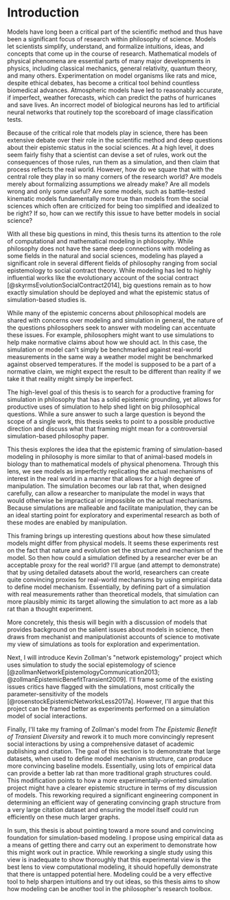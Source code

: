 # Introduction

Models have long been a critical part of the scientific method and thus have been a significant focus of research within philosophy of science. Models let scientists simplify, understand, and formalize intuitions, ideas, and concepts that come up in the course of research. Mathematical models of physical phenomena are essential parts of many major developments in physics, including classical mechanics, general relativity, quantum theory, and many others. Experimentation on model organisms like rats and mice, despite ethical debates, has become a critical tool behind countless biomedical advances. Atmospheric models have led to reasonably accurate, if imperfect, weather forecasts, which can predict the paths of hurricanes and save lives. An incorrect model of biological neurons has led to artificial neural networks that routinely top the scoreboard of image classification tests.

Because of the critical role that models play in science, there has been extensive debate over their role in the scientific method and deep questions about their epistemic status in the social sciences. At a high level, it does seem fairly fishy that a scientist can devise a set of rules, work out the consequences of those rules, run them as a simulation, and then claim that process reflects the real world. However, how do we square that with the central role they play in so many corners of the research world? Are models merely about formalizing assumptions we already make? Are all models wrong and only some useful? Are some models, such as battle-tested kinematic models fundamentally more true than models from the social sciences which often are criticized for being too simplified and idealized to be right? If so, how can we rectify this issue to have better models in social science?

With all these big questions in mind, this thesis turns its attention to the role of computational and mathematical modeling in philosophy. While philosophy does not have the same deep connections with modeling as some fields in the natural and social sciences, modeling has played a significant role in several different fields of philosophy ranging from social epistemology to social contract theory. While modeling has led to highly influential works like the evolutionary account of the social contract [@skyrmsEvolutionSocialContract2014], big questions remain as to how exactly simulation should be deployed and what the epistemic status of simulation-based studies is.

While many of the epistemic concerns about philosophical models are shared with concerns over modeling and simulation in general, the nature of the questions philosophers seek to answer with modeling can accentuate these issues. For example, philosophers might want to use simulations to help make normative claims about how we should act. In this case, the simulation or model can't simply be benchmarked against real-world measurements in the same way a weather model might be benchmarked against observed temperatures. If the model is supposed to be a part of a normative claim, we might expect the result to be different than reality if we take it that reality might simply be imperfect.

The high-level goal of this thesis is to search for a productive framing for simulation in philosophy that has a solid epistemic grounding, yet allows for productive uses of simulation to help shed light on big philosophical questions. While a sure answer to such a large question is beyond the scope of a single work, this thesis seeks to point to a possible productive direction and discuss what that framing might mean for a controversial simulation-based philosophy paper.

This thesis explores the idea that the epistemic framing of simulation-based modeling in philosophy is more similar to that of animal-based models in biology than to mathematical models of physical phenomena. Through this lens, we see models as imperfectly replicating the actual mechanisms of interest in the real world in a manner that allows for a high degree of manipulation. The simulation becomes our lab rat that, when designed carefully, can allow a researcher to manipulate the model in ways that would otherwise be impractical or impossible on the actual mechanisms. Because simulations are malleable and facilitate manipulation, they can be an ideal starting point for exploratory and experimental research as both of these modes are enabled by manipulation.

This framing brings up interesting questions about how these simulated models might differ from physical models. It seems these experiments rest on the fact that nature and evolution set the structure and mechanism of the model. So then how could a simulation defined by a researcher ever be an acceptable proxy for the real world? I'll argue (and attempt to demonstrate) that by using detailed datasets about the world, researchers can create quite convincing proxies for real-world mechanisms by using empirical data to define model mechanism. Essentially, by defining part of a simulation with real measurements rather than theoretical models, that simulation can more plausibly mimic its target allowing the simulation to act more as a lab rat than a thought experiment.

More concretely, this thesis will begin with a discussion of models that provides background on the salient issues about models in science, then draws from mechanist and manipulationist accounts of science to motivate my view of simulations as tools for exploration and experimentation.

Next, I will introduce Kevin Zollman's "network epistemology" project which uses simulation to study the social epistemology of science [@zollmanNetworkEpistemologyCommunication2013; @zollmanEpistemicBenefitTransient2009]. I'll frame some of the existing issues critics have flagged with the simulations, most critically the parameter-sensitivity of the models [@rosenstockEpistemicNetworksLess2017a]. However, I'll argue that this project can be framed better as experiments performed on a simulation model of social interactions.

Finally, I'll take my framing of Zollman's model from *The Epistemic Benefit of Transient Diversity* and rework it to much more convincingly represent social interactions by using a comprehensive dataset of academic publishing and citation. The goal of this section is to demonstrate that large datasets, when used to define model mechanism structure, can produce more convincing baseline models. Essentially, using lots of empirical data can provide a better lab rat than more traditional graph structures could. This modification points to how a more experimentally-oriented simulation project might have a clearer epistemic structure in terms of my discussion of models. This reworking required a significant engineering component in determining an efficient way of generating convincing graph structure from a very large citation dataset and ensuring the model itself could run efficiently on these much larger graphs.

In sum, this thesis is about pointing toward a more sound and convincing foundation for simulation-based modeling. I propose using empirical data as a means of getting there and carry out an experiment to demonstrate how this might work out in practice. While reworking a single study using this view is inadequate to show thoroughly that this experimental view is the best lens to view computational modeling, it should hopefully demonstrate that there is untapped potential here. Modeling could be a very effective tool to help sharpen intuitions and try out ideas, so this thesis aims to show how modeling can be another tool in the philosopher's research toolbox.
